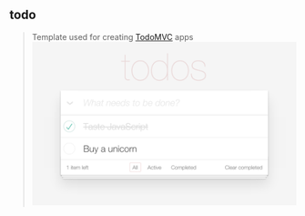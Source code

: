 
## todo
 > Template used for creating [TodoMVC](http://todomvc.com) apps
![images](https://github.com/tastejs/todomvc-app-css/raw/master/screenshot.png)
